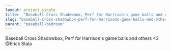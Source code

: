 ```yaml
---
layout: project_single
title:  "Baseball Cross Shadowbox, Perf for Harrison's game balls and others  <3 @Erick Stala"
slug: "baseball-cross-shadowbox-perf-for-harrisons-game-balls-and-others-3-at-erick-stala"
parent: "baseball-bedroom"
---
```

Baseball Cross Shadowbox, Perf for Harrison's game balls and others  <3 @Erick Stala